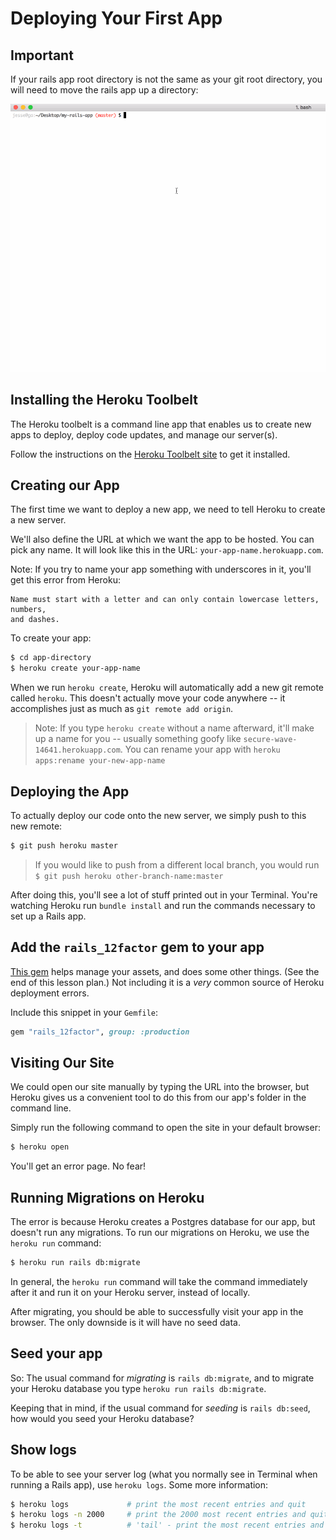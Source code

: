 # Deploying Your First App

## Important

If your rails app root directory is not the same as your git root directory,
you will need to move the rails app up a directory:

![](appception.gif)

## Installing the Heroku Toolbelt

The Heroku toolbelt is a command line app that enables us to create new apps to
deploy, deploy code updates, and manage our server(s).

Follow the instructions on the
[Heroku Toolbelt site](https://toolbelt.heroku.com) to get it installed.

## Creating our App

The first time we want to deploy a new app, we need to tell Heroku to create a
new server.

We'll also define the URL at which we want the app to be hosted. You can pick any name. It will look like this in the URL: `your-app-name.herokuapp.com`.

Note: If you try to name your app something with underscores in it, you'll get this error from Heroku:

```
Name must start with a letter and can only contain lowercase letters, numbers,
and dashes.
```

To create your app:

```bash
$ cd app-directory
$ heroku create your-app-name
```

When we run `heroku create`, Heroku will automatically add a new git remote
called `heroku`. This doesn't actually move your code anywhere -- it accomplishes just as much as `git remote add origin`.

> Note: If you type `heroku create` without a name afterward, it'll make up a name for you -- usually something goofy like `secure-wave-14641.herokuapp.com`. You can rename your app with `heroku apps:rename your-new-app-name`

## Deploying the App

To actually deploy our code onto the new server, we simply push to this new remote:

```bash
$ git push heroku master
```

> If you would like to push from a different local branch, you would run `$ git push heroku other-branch-name:master`

After doing this, you'll see a lot of stuff printed out in your Terminal. You're watching Heroku run `bundle install` and run the commands necessary to set up a Rails app.

## Add the `rails_12factor` gem to your app

[This gem](http://12factor.net/) helps manage your assets, and does some other things. (See the end of this lesson plan.) Not including it is a *very* common source of Heroku deployment errors.

Include this snippet in your `Gemfile`:

```rb
gem "rails_12factor", group: :production
```

## Visiting Our Site

We could open our site manually by typing the URL into the browser, but Heroku
gives us a convenient tool to do this from our app's folder in the command line.

Simply run the following command to open the site in your default browser:

```bash
$ heroku open
```

You'll get an error page. No fear!

## Running Migrations on Heroku

The error is because Heroku creates a Postgres database for our app, but doesn't run
any migrations. To run our migrations on Heroku, we use the `heroku run`
command:

```bash
$ heroku run rails db:migrate
```

In general, the `heroku run` command will take the command immediately after it
and run it on your Heroku server, instead of locally.

After migrating, you should be able to successfully visit your app in the browser. The only downside is it will have no seed data.

## Seed your app

So: The usual command for *migrating* is `rails db:migrate`, and to migrate your Heroku database you type `heroku run rails db:migrate`.

Keeping that in mind, if the usual command for *seeding* is `rails db:seed`, how would you seed your Heroku database?

## Show logs

To be able to see your server log (what you normally see in Terminal when running a Rails app), use `heroku logs`. Some more information:

```bash
$ heroku logs             # print the most recent entries and quit
$ heroku logs -n 2000     # print the 2000 most recent entries and quit
$ heroku logs -t          # 'tail' - print the most recent entries and continue to print new ones until we quit using ctrl-c
```
